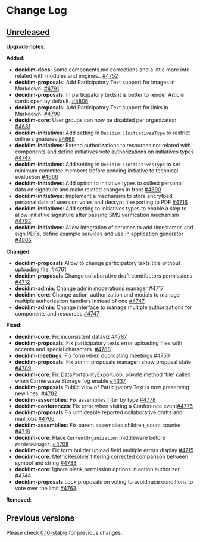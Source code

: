 # Change Log

## [Unreleased](https://github.com/decidim/decidim/tree/HEAD)

**Upgrade notes**:

**Added**:

- **decidim-docs**: Some components.md corrections and a little more info related with modules and engines.. [\#4752](https://github.com/decidim/decidim/pull/4752)
- **decidim-proposals**: Add Participatory Text support for images in Markdown. [\#4791](https://github.com/decidim/decidim/pull/4791)
- **decidim-proposals**: In participatory texts it is better to render Article cards open by default. [\#4806](https://github.com/decidim/decidim/pull/4806)
- **decidim-proposals**: Add Participatory Text support for links in Markdown. [\#4790](https://github.com/decidim/decidim/pull/4790)
- **decidim-core**: User groups can now be disabled per organization. [\#4681](https://github.com/decidim/decidim/pull/4681/)
- **decidim-initiatives**: Add setting in `Decidim::InitiativesType` to restrict online signatures [\#4668](https://github.com/decidim/decidim/pull/4668)
- **decidim-initiatives**: Extend authorizations to resources not related with components and define initiatives vote authorizations on initiatives types [\#4747](https://github.com/decidim/decidim/pull/4747)
- **decidim-initiatives**: Add setting in `Decidim::InitiativesType` to set minimum commitee members before sending initiative to technical evaluation [\#4688](https://github.com/decidim/decidim/pull/4688)
- **decidim-initiatives**: Add option to initiative types to collect personal data on signature and make related changes in front [\#4690](https://github.com/decidim/decidim/pull/4690)
- **decidim-initiatives**: Implement a mechanism to store encrytped personal data of users on votes and decrypt it exporting to PDF [\#4716](https://github.com/decidim/decidim/pull/4716)
- **decidim-initiatives**: Add setting to initiatives types to enable a step to allow initiative signature after passing SMS verification mechanism [\#4792](https://github.com/decidim/decidim/pull/4792)
- **decidim-initiatives**: Allow integration of services to add timestamps and sign PDFs, define example services and use in application generator [\#4805](https://github.com/decidim/decidim/pull/4805)

**Changed**:

- **decidim-proposals** Allow to change participatory texts title without uploading file. [\#4761](https://github.com/decidim/decidim/pull/4761)
- **decidim-proposals** Change collaborative draft contributors permissions [\#4712](https://github.com/decidim/decidim/pull/4712)
- **decidim-admin**: Change admin moderations manager [\#4717](https://github.com/decidim/decidim/pull/4717)
- **decidim-core**: Change action_authorization and modals to manage multiple authorization handlers instead of one [\#4747](https://github.com/decidim/decidim/pull/4747)
- **decidim-admin**: Change interface to manage multiple authorizations for components and resources [\#4747](https://github.com/decidim/decidim/pull/4747)

**Fixed**:

- **decidim-core**: Fix inconsistent dataviz [\#4787](https://github.com/decidim/decidim/pull/4787)
- **decidim-proposals**: Fix participatory texts error uploading files with accents and special characters. [\#4788](https://github.com/decidim/decidim/pull/4788)
- **decidim-meetings**: Fix form when duplicating meetings [\#4750](https://github.com/decidim/decidim/pull/4750)
- **decidim-proposals**: Fix admin proposals manager: show proposal state [\#4789](https://github.com/decidim/decidim/pull/4789/)
- **decidim-core**: Fix DataPortabilityExportJob: private method 'file' called when Carrierwave Storage fog enable [#4337](https://github.com/decidim/decidim/pull/4337)
- **decidim-proposals** Public view of Participatory Text is now preserving new lines. [\#4782](https://github.com/decidim/decidim/pull/4782)
- **decidim-assemblies**: Fix assemblies filter by type [\#4778](https://github.com/decidim/decidim/pull/4778)
- **decidim-conferences**: Fix error when visiting a Conference event[\#4776](https://github.com/decidim/decidim/pull/4776)
- **decidim-proposals** Fix unhideable reported collaborative drafts and mail jobs [\#4706](https://github.com/decidim/decidim/pull/4706)
- **decidim-assemblies**: Fix parent assemblies children_count counter [\#4718](https://github.com/decidim/decidim/pull/4718/)
- **decidim-core**: Place `CurrentOrganization` middleware before `WardenManager`. [\#4708](https://github.com/decidim/decidim/pull/4708)
- **decidim-core**: Fix form builder upload field multiple errors display [\#4715](https://github.com/decidim/decidim/pull/4715)
- **decidim-core**: MetricResolver filtering corrected comparison between symbol and string [\#4733](https://github.com/decidim/decidim/pull/4733)
- **decidim-core**: Ignore blank permission options in action authorizer [\#4744](https://github.com/decidim/decidim/pull/4744)
- **decidim-proposals** Lock proposals on voting to avoid race conditions to vote over the limit [\#4763](https://github.com/decidim/decidim/pull/4763)

**Removed**:

## Previous versions

Please check [0.16-stable](https://github.com/decidim/decidim/blob/0.16-stable/CHANGELOG.md) for previous changes.
